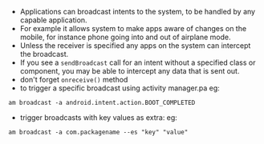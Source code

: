 - Applications can broadcast intents to the system, to be handled by any capable application.
- For example it allows system to make apps aware of changes on the mobile, for instance phone going into and out of airplane mode.
- Unless the receiver is specified any apps on the system can intercept the broadcast.
- If you see a `sendBroadcast`  call for an intent without a specified class or component, you may be able to intercept any data that is sent out.
- don't forget `onreceive()` method 
- to trigger a specific broadcast using activity manager.pa
eg:
```shell
am broadcast -a android.intent.action.BOOT_COMPLETED
```

- trigger broadcasts with key values as extra:
eg:
```
am broadcast -a com.packagename --es "key" "value"
```
